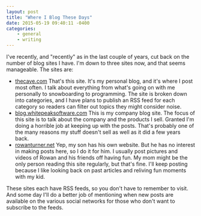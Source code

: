 ```yaml
---
layout: post
title: "Where I Blog These Days"
date: 2015-05-19 09:40:11 -0400
categories: 
    - general
    - writing
---
```

I've recently, and "recently" as in the last couple of years, cut back on the number of blog sites I have. I'm down to three sites now, and that seems manageable. The sites are:

- [thecave.com][1]
    That's this site. It's my personal blog, and it's where I post most often. I talk about everything from what's going on with me personally to snowboarding to programming. The site is broken down into categories, and I have plans to publish an RSS feed for each category so readers can filter out topics they might consider noise.
- [blog.whitepeaksoftware.com][2]
    This is my company blog site. The focus of this site is to talk about the company and the products I sell. Granted I'm doing a horrible job at keeping up with the posts. That's probably one of the many reasons my stuff doesn't sell as well as it did a few years back.
- [rowanturner.net][3]
    Yep, my son has his own website. But he has no interest in making posts here, so I do it for him. I usually post pictures and videos of Rowan and his friends off having fun. My mom might be the only person reading this site regularly, but that's fine. I'll keep posting because I like looking back on past articles and reliving fun moments with my kid.

These sites each have RSS feeds, so you don't have to remember to visit. And some day I'll do a better job of mentioning when new posts are available on the various social networks for those who don't want to subscribe to the feeds. 

[1]: http://www.thecave.com/
[2]: http://blog.whitepeaksoftware.com/
[3]: http://www.rowanturner.net/

